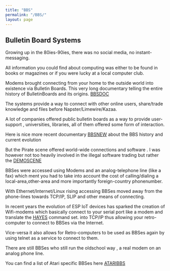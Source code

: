 ```yaml
---
title: "BBS"
permalink: "/BBS/"
layout: page
---
```


## Bulletin Board Systems

Growing up in the 80ies-90ies, there was no social media, no instant-messaging.

All information you could find about computing was either to be found in books
or magazines or if you were lucky at a local computer club.

Modems brought connecting from your home to the outside world into existence via
Bulletin Boards.
This very long documentary telling the entire history of BulletinBoards and its origins.
[BBSDOC](https://www.youtube.com/watch?v=nO5vjmDFZa)

The systems provide a way to connect with other online users, share/trade knowledge
and files before Napster/Limewire/Kazaa.

A lot of companies offered public bulletin boards as a way to provide user-support
, universities, libraries, all of them offered some form of interaction.

Here is nice more recent documentary [BBSNEW](https://www.youtube.com/playlist?list=PLop3s1hMlSJKXqmuFjK7gbJh2WAyllTTY) about the BBS history and current evolution

But the Pirate scene offered world-wide connections and software .
I was however not too heavily involved in the illegal software trading but rather
the [DEMOSCENE](https://en.wikipedia.org/wiki/Demoscene)

BBSes were accessed using Modems and an analog-telephone line (like a fax) which
ment you had to take into account the cost of calling/dialing a local-area,other-area
and more importantly foreign-country phonenumber.

With Ethernet/Internet/Linux rising accessing BBSes moved away from the phone-lines 
towards TCP/IP, SLIP and other means of connecting.

In recent years the evolution of ESP IoT devices has sparked the creation of Wifi-modems
which basically connect to your serial port like a modem and translate the [HAYES](https://en.wikipedia.org/wiki/Hayes_AT_command_set) command set.
into TCP/IP thus allowing your retro-computer to connect to BBSes via the Internet.

Vice-versa it also allows for Retro-computers to be used as BBSes again by using telnet
as a service to connect to them.

There are still BBSes who still run the oldschool way , a real modem on an analog phone line.

You can find a list of Atari specific BBSes here [ATARIBBS](http://www.sfhqbbs.org/ataribbslist.php)